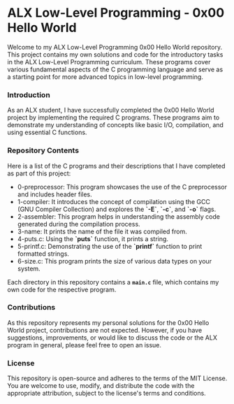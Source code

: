 <h1>ALX Low-Level Programming - 0x00 Hello World</h1>

Welcome to my ALX Low-Level Programming 0x00 Hello World repository. This project contains my own solutions and code for the introductory tasks in the ALX Low-Level Programming curriculum. These programs cover various fundamental aspects of the C programming language and serve as a starting point for more advanced topics in low-level programming.

<h3>Introduction</h3>
As an ALX student, I have successfully completed the 0x00 Hello World project by implementing the required C programs. These programs aim to demonstrate my understanding of concepts like basic I/O, compilation, and using essential C functions.

<h3>Repository Contents</h3>
Here is a list of the C programs and their descriptions that I have completed as part of this project:
<ul>
    <li>0-preprocessor: This program showcases the use of the C preprocessor and includes header files.</li>
    <li>1-compiler: It introduces the concept of compilation using the GCC (GNU Compiler Collection) and explores the <b>`-E`</b>, <b>`-c`</b>, and <b>`-o`</b> flags.</li>
    <li>2-assembler: This program helps in understanding the assembly code generated during the compilation process.</li>
    <li>3-name: It prints the name of the file it was compiled from.</li>
    <li>4-puts.c: Using the <b>`puts`</b> function, it prints a string.</li>
    <li>5-printf.c: Demonstrating the use of the <b>`printf`</b> function to print formatted strings.</li>
    <li>6-size.c: This program prints the size of various data types on your system.</li>
</ul>

Each directory in this repository contains a <b>`main.c`</b> file, which contains my own code for the respective program.

<h3>Contributions</h3>
As this repository represents my personal solutions for the 0x00 Hello World project, contributions are not expected. However, if you have suggestions, improvements, or would like to discuss the code or the ALX program in general, please feel free to open an issue.

<h3>License</h3>
This repository is open-source and adheres to the terms of the MIT License. You are welcome to use, modify, and distribute the code with the appropriate attribution, subject to the license's terms and conditions.
